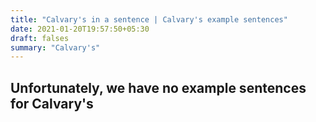 ```yaml
---
title: "Calvary's in a sentence | Calvary's example sentences"
date: 2021-01-20T19:57:50+05:30
draft: falses
summary: "Calvary's"
---
```

## Unfortunately, we have no example sentences for Calvary's                 
